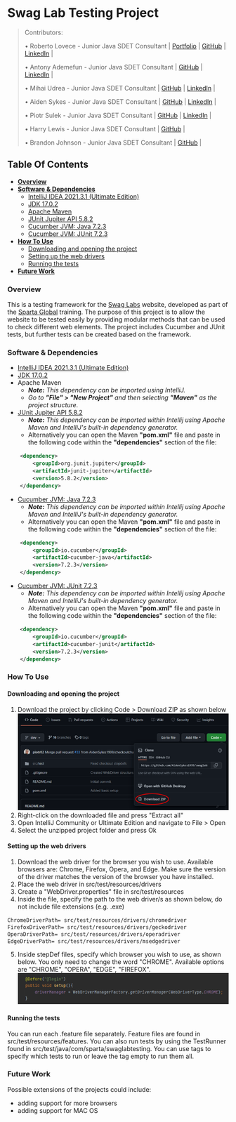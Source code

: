 # Swag Lab Testing Project

> Contributors:
>
> • Roberto Lovece - Junior Java SDET Consultant | [Portfolio](https://robertolovece.github.io/Portfolio-Website/) | [GitHub](https://github.com/RobertoLovece) | [LinkedIn](https://www.linkedin.com/in/roberto-lovece-20abb121a/) |
>
> • Antony Ademefun - Junior Java SDET Consultant | [GitHub](https://github.com/antonya3) | [LinkedIn](https://www.linkedin.com/in/antony-ademefun/) |
>
> • Mihai Udrea - Junior Java SDET Consultant | [GitHub](https://github.com/udreamihai) | [LinkedIn](https://www.linkedin.com/in/mihai-udrea-307885b7/) |
>
> • Aiden Sykes - Junior Java SDET Consultant | [GitHub](https://github.com/AidenSykes1999) | [LinkedIn](https://www.linkedin.com/in/aiden-sykes/) |
>
> • Piotr Sulek - Junior Java SDET Consultant | [GitHub](https://github.com/piotr02) | [LinkedIn](https://www.linkedin.com/in/piotr-sulek/) |
>
> • Harry Lewis - Junior Java SDET Consultant | [GitHub](https://github.com/harrylewis955) |
> 
> • Brandon Johnson - Junior Java SDET Consultant | [GitHub](https://github.com/brandonj987) |
>
>

## **Table Of Contents**
* [**Overview**](#overview)
* [**Software & Dependencies**](#software-&-dependencies)
  - [IntelliJ IDEA 2021.3.1 (Ultimate Edition)](#intellij-idea-2021.3.1-(ultimate-edition))
  - [JDK 17.0.2](#jdk-17.0.2)
  - [Apache Maven](#apache-maven)
  - [JUnit Jupiter API 5.8.2](#junit-jupiter-api)
  - [Cucumber JVM: Java 7.2.3](#cucumber-jvm:-java-7.2.3)
  - [Cucumber JVM: JUnit 7.2.3](#cucumber-jvm:-junit-7.2.3)
* [**How To Use**](#how-to-use)
  - [Downloading and opening the project](#downloading-and-opening-the-project)
  - [Setting up the web drivers](#setting-up-the-web-drivers)
  - [Running the tests](#running-the-tests)
* [**Future Work**](#future-work)

### Overview
This is a testing framework for the [Swag Labs](https://www.saucedemo.com/)
website, developed as part of the [Sparta Global](https://www.spartaglobal.com/) 
training. The purpose of this project is to allow the website to be
tested easily by providing modular methods that can be used to check
different web elements. The project includes Cucumber and JUnit tests,
but further tests can be created based on the framework.

### Software & Dependencies
* [IntelliJ IDEA 2021.3.1 (Ultimate Edition)](https://www.jetbrains.com/idea/download/#section=windows)
* [JDK 17.0.2](https://jdk.java.net/17/)
* Apache Maven
    * _**Note:** This dependency can be imported using IntelliJ._
    * _Go to **"File" > "New Project"** and then selecting **"Maven"** as the project structure._
* [JUnit Jupiter API 5.8.2](https://mvnrepository.com/artifact/org.junit.jupiter/junit-jupiter-api/5.8.2)
  * _**Note:** This dependency can be imported within Intellij using Apache Maven and IntelliJ's built-in dependency generator._
  * Alternatively you can open the Maven **"pom.xml"** file and paste in the following code within the **"dependencies"** section of the file:
```xml
    <dependency>
        <groupId>org.junit.jupiter</groupId>
        <artifactId>junit-jupiter</artifactId>
        <version>5.8.2</version>
    </dependency>
```
* [Cucumber JVM: Java 7.2.3](https://mvnrepository.com/artifact/io.cucumber/cucumber-java/7.2.3)
  * _**Note:** This dependency can be imported within Intellij using Apache Maven and IntelliJ's built-in dependency generator._
  * Alternatively you can open the Maven **"pom.xml"** file and paste in the following code within the **"dependencies"** section of the file:
```xml
    <dependency>
        <groupId>io.cucumber</groupId>
        <artifactId>cucumber-java</artifactId>
        <version>7.2.3</version>
    </dependency> 
```
* [Cucumber JVM: JUnit 7.2.3](https://mvnrepository.com/artifact/io.cucumber/cucumber-java/7.2.3)
  * _**Note:** This dependency can be imported within Intellij using Apache Maven and IntelliJ's built-in dependency generator._
  * Alternatively you can open the Maven **"pom.xml"** file and paste in the following code within the **"dependencies"** section of the file:
```xml
    <dependency>
        <groupId>io.cucumber</groupId>
        <artifactId>cucumber-junit</artifactId>
        <version>7.2.3</version>
    </dependency>
```

### How To Use

#### Downloading and opening the project
1. Download the project by clicking Code > Download ZIP as shown below
![HowToDownload](images/howToDownload.png)
2. Right-click on the downloaded file and press "Extract all"
3. Open IntelliJ Community or Ultimate Edition and navigate to File > Open
4. Select the unzipped project folder and press Ok

#### Setting up the web drivers
1. Download the web driver for the browser you wish to use.
Available browsers are: Chrome, Firefox, Opera, and Edge.
Make sure the version of the driver matches the version
of the browser you have installed.
2. Place the web driver in src/test/resources/drivers
3. Create a "WebDriver.properties" file in src/test/resources
4. Inside the file, specify the path to the web driver/s as shown below, do not include file extensions (e.g. .exe)
```properties
ChromeDriverPath= src/test/resources/drivers/chromedriver
FirefoxDriverPath= src/test/resources/drivers/geckodriver
OperaDriverPath= src/test/resources/drivers/operadriver
EdgeDriverPath= src/test/resources/drivers/msedgedriver
```
5. Inside stepDef files, specify which browser you wish to use, as shown below.
You only need to change the word "CHROME". Available options are
"CHROME", "OPERA", "EDGE", "FIREFOX".
![webDriverSetup](images/webDriverSetup.png)

#### Running the tests
You can run each .feature file separately. Feature files
are found in src/test/resources/features.
You can also run tests by using the TestRunner found in
src/test/java/com/sparta/swaglabtesting.
You can use tags to specify which tests to run or leave the tag
empty to run them all.

### Future Work
Possible extensions of the projects could include:
- adding support for more browsers
- adding support for MAC OS
